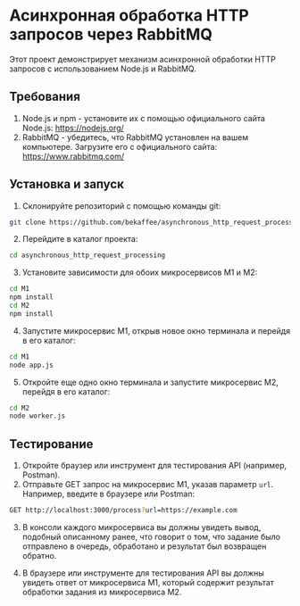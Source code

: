 # Асинхронная обработка HTTP запросов через RabbitMQ

Этот проект демонстрирует механизм асинхронной обработки HTTP запросов с использованием Node.js и RabbitMQ.

## Требования

1. Node.js и npm - установите их с помощью официального сайта Node.js: https://nodejs.org/
2. RabbitMQ - убедитесь, что RabbitMQ установлен на вашем компьютере. Загрузите его с официального сайта: https://www.rabbitmq.com/

## Установка и запуск

1. Склонируйте репозиторий с помощью команды git:

```bash
git clone https://github.com/bekaffee/asynchronous_http_request_processing.git
```

2. Перейдите в каталог проекта:

```bash
cd asynchronous_http_request_processing
```

3. Установите зависимости для обоих микросервисов М1 и М2:

```bash
cd M1
npm install
cd M2
npm install
```

4. Запустите микросервис М1, открыв новое окно терминала и перейдя в его каталог:

```bash
cd M1
node app.js
```

5. Откройте еще одно окно терминала и запустите микросервис М2, перейдя в его каталог:

```bash
cd M2
node worker.js
```


## Тестирование

1. Откройте браузер или инструмент для тестирования API (например, Postman).
2. Отправьте GET запрос на микросервис М1, указав параметр `url`. Например, введите в браузере или Postman:

```bash
GET http://localhost:3000/process?url=https://example.com
```

3. В консоли каждого микросервиса вы должны увидеть вывод, подобный описанному ранее, что говорит о том, что задание было отправлено в очередь, обработано и результат был возвращен обратно.

4. В браузере или инструменте для тестирования API вы должны увидеть ответ от микросервиса М1, который содержит результат обработки задания из микросервиса М2.

